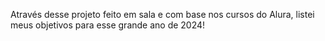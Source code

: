 Através desse projeto feito em sala e com base nos cursos do Alura, listei meus objetivos para esse grande ano de 2024!
